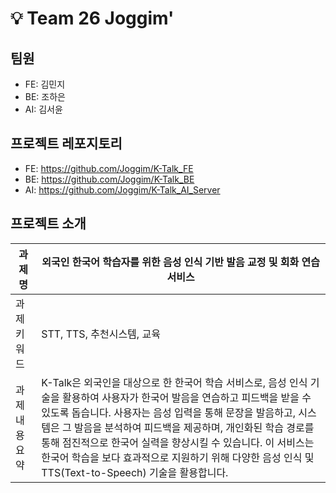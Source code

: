 # 💡 Team 26 Joggim'
## 팀원
- FE: 김민지
- BE: 조하은
- AI: 김서윤

## 프로젝트 레포지토리
- FE: https://github.com/Joggim/K-Talk_FE
- BE: https://github.com/Joggim/K-Talk_BE
- AI: https://github.com/Joggim/K-Talk_AI_Server

## 프로젝트 소개
| 과제명 |  외국인 한국어 학습자를 위한 음성 인식 기반 발음 교정 및 회화 연습 서비스 |
|---  |---  |
| 과제 키워드 | STT, TTS, 추천시스템, 교육 |
| 과제 내용 요약 | K-Talk은 외국인을 대상으로 한 한국어 학습 서비스로, 음성 인식 기술을 활용하여 사용자가 한국어 발음을 연습하고 피드백을 받을 수 있도록 돕습니다. 사용자는 음성 입력을 통해 문장을 발음하고, 시스템은 그 발음을 분석하여 피드백을 제공하며, 개인화된 학습 경로를 통해 점진적으로 한국어 실력을 향상시킬 수 있습니다. 이 서비스는 한국어 학습을 보다 효과적으로 지원하기 위해 다양한 음성 인식 및 TTS(Text-to-Speech) 기술을 활용합니다. |
